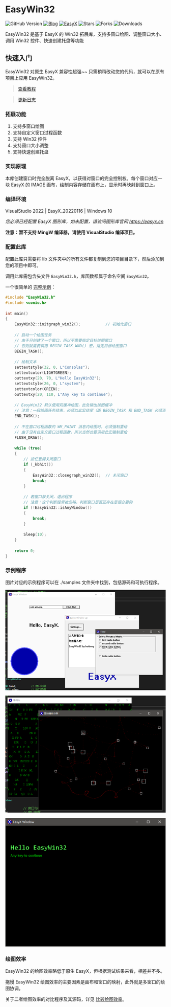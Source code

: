 # EasyWin32
![GitHub Version](https://img.shields.io/github/v/release/zouhuidong/EasyWin32)
[![Blog](https://img.shields.io/badge/blog-huidong.xyz-green.svg)](http://huidong.xyz)
[![EasyX](https://img.shields.io/badge/graphics-EasyX-orange.svg)](https://easyx.cn)
![Stars](https://img.shields.io/github/stars/zouhuidong/EasyWin32)
![Forks](https://img.shields.io/github/forks/zouhuidong/EasyWin32)
![Downloads](https://img.shields.io/github/downloads/zouhuidong/EasyWin32/total)

EasyWin32 是基于 EasyX 的 Win32 拓展库，支持多窗口绘图、调整窗口大小、调用 Win32 控件、快速创建托盘等功能 

## 快速入门

EasyWin32 对原生 EasyX 兼容性超强~~ 只需稍稍改动您的代码，就可以在原有项目上应用 EasyWin32。

> [查看教程](./Tutorial.md)

> [更新日志](./Changelog.md)

### 拓展功能

1. 支持多窗口绘图
2. 支持自定义窗口过程函数
3. 支持 Win32 控件
4. 支持窗口大小调整
5. 支持快速创建托盘

### 实现原理

本库创建窗口时完全脱离 EasyX，以获得对窗口的完全控制权。每个窗口对应一块 EasyX 的 IMAGE 画布，绘制内容存储在画布上，显示时再映射到窗口上。

### 编译环境

VisualStudio 2022 | EasyX_20220116 | Windows 10

*您必须已经配置 EasyX 图形库，如未配置，请访问图形库官网 https://easyx.cn*

**注意：暂不支持 MingW 编译器，请使用 VisualStudio 编译项目。**

### 配置此库

配置此库只需要将 lib 文件夹中的所有文件都复制到您的项目目录下，然后添加到您的项目中即可。

调用此库需包含头文件 `EasyWin32.h`，库函数都属于命名空间 `EasyWin32`。

一个很简单的 [完整示例](./samples/Start/main.cpp)：
```cpp
#include "EasyWin32.h"
#include <conio.h>

int main()
{
	EasyWin32::initgraph_win32();			// 初始化窗口

	// 启动一个绘图任务
	// 由于只创建了一个窗口，所以不需要指定目标绘图窗口
	// 否则就需要调用 BEGIN_TASK_WND() 宏，指定目标绘图窗口
	BEGIN_TASK();

	// 绘制文本
	settextstyle(32, 0, L"Consolas");
	settextcolor(LIGHTGREEN);
	outtextxy(20, 70, L"Hello EasyWin32");
	settextstyle(26, 0, L"system");
	settextcolor(GREEN);
	outtextxy(20, 110, L"Any key to continue");

	// EasyWin32 默认使用双缓冲绘图，此处输出绘图缓冲
	// 注意：一段绘图任务结束，必须以此宏结尾（即 BEGIN_TASK 和 END_TASK 必须连用）
	END_TASK();

	// 不在窗口过程函数的 WM_PAINT 消息内绘图时，必须强制重绘
	// 由于没有自定义窗口过程函数，所以当然也要调用此宏强制重绘
	FLUSH_DRAW();

	while (true)
	{
		// 按任意键关闭窗口
		if (_kbhit())
		{
			EasyWin32::closegraph_win32();	// 关闭窗口
			break;
		}

		// 若窗口被关闭，退出程序
		// 注意：这个判断经常被忽略，判断窗口是否还存在是很必要的
		if (!EasyWin32::isAnyWindow())
		{
			break;
		}

		Sleep(10);
	}

	return 0;
}

```

### 示例程序

图片对应的示例程序可以在 ./samples 文件夹中找到，包括源码和可执行程序。

![示例图片](./screenshot/5.png)

![示例图片](./screenshot/6.png)

![示例图片](./screenshot/7.png)

### 绘图效率

EasyWin32 的绘图效率略低于原生 EasyX，但根据测试结果来看，相差并不多。

拖慢 EasyWin32 绘图效率的主要因素是画布和窗口的映射，此外就是多窗口的绘图协调。

关于二者绘图效率的对比程序及其源码，详见 [比较绘图效率](https://github.com/zouhuidong/EasyWin32/tree/main/samples/DrawingEfficiencyComparison)。
